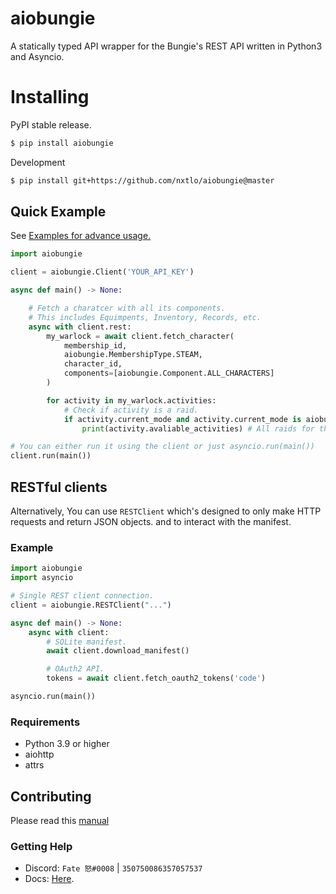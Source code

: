 # aiobungie
A statically typed API wrapper for the Bungie's REST API written in Python3 and Asyncio.

# Installing

PyPI stable release.

```sh
$ pip install aiobungie
```

Development
```sh
$ pip install git+https://github.com/nxtlo/aiobungie@master
```

## Quick Example

See [Examples for advance usage.](https://github.com/nxtlo/aiobungie/tree/master/examples)

```python
import aiobungie

client = aiobungie.Client('YOUR_API_KEY')

async def main() -> None:

    # Fetch a charatcer with all its components.
    # This includes Equimpents, Inventory, Records, etc.
    async with client.rest:
        my_warlock = await client.fetch_character(
            membership_id,
            aiobungie.MembershipType.STEAM,
            character_id,
            components=[aiobungie.Component.ALL_CHARACTERS]
        )

        for activity in my_warlock.activities:
            # Check if activity is a raid.
            if activity.current_mode and activity.current_mode is aiobungie.GameMode.RAID:
                print(activity.avaliable_activities) # All raids for this character.

# You can either run it using the client or just asyncio.run(main())
client.run(main())
```

## RESTful clients
Alternatively, You can use `RESTClient` which's designed to only make HTTP requests and return JSON objects.
and to interact with the manifest.

### Example
```py
import aiobungie
import asyncio

# Single REST client connection.
client = aiobungie.RESTClient("...")

async def main() -> None:
    async with client:
        # SQLite manifest.
        await client.download_manifest()

        # OAuth2 API.
        tokens = await client.fetch_oauth2_tokens('code')

asyncio.run(main())
```

### Requirements
* Python 3.9 or higher
* aiohttp
* attrs

## Contributing
Please read this [manual](https://github.com/nxtlo/aiobungie/blob/master/CONTRIBUTING.md)

### Getting Help
* Discord: `Fate 怒#0008` | `350750086357057537`
* Docs: [Here](https://nxtlo.github.io/aiobungie/).
